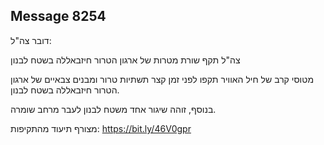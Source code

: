 ## Message 8254

דובר צה"ל:

צה"ל תקף שורת מטרות של ארגון הטרור חיזבאללה בשטח לבנון

מטוסי קרב של חיל האוויר תקפו לפני זמן קצר תשתיות טרור ומבנים צבאיים של ארגון הטרור חיזבאללה בשטח לבנון.

בנוסף, זוהה שיגור אחד משטח לבנון לעבר מרחב שומרה. 

מצורף תיעוד מהתקיפות: https://bit.ly/46V0gpr

